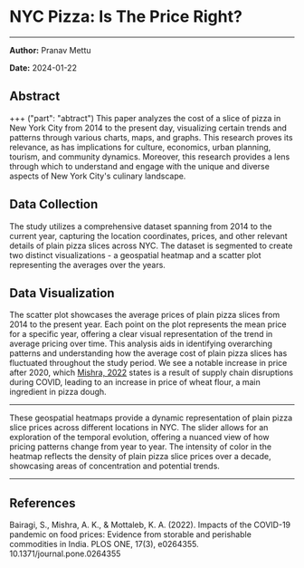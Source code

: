 # NYC Pizza: Is The Price Right?

---


**Author:** Pranav Mettu

**Date:** 2024-01-22


## Abstract
+++ ("part": "abtract")
This paper analyzes the cost of a slice of pizza in New York City from 2014 to the present day, visualizing certain trends and patterns through various charts, maps, and graphs. This research proves its relevance, as has implications for culture, economics, urban planning, tourism, and community dynamics. Moreover, this research provides a lens through which to understand and engage with the unique and diverse aspects of New York City's culinary landscape.

## Data Collection

The study utilizes a comprehensive dataset spanning from 2014 to the current year, capturing the location coordinates, prices, and other relevant details of plain pizza slices across NYC. The dataset is segmented to create two distinct visualizations - a geospatial heatmap and a scatter plot representing the averages over the years.

## Data Visualization




The scatter plot showcases the average prices of plain pizza slices from 2014 to the present year. Each point on the plot represents the mean price for a specific year, offering a clear visual representation of the trend in average pricing over time. This analysis aids in identifying overarching patterns and understanding how the average cost of plain pizza slices has fluctuated throughout the study period. We see a notable increase in price after 2020, which [Mishra, 2022](https://doi.org/10.1371/journal.pone.0264355) states is a result of supply chain disruptions during COVID, leading to an increase in price of wheat flour, a main ingredient in pizza dough. 

---



These geospatial heatmaps provide a dynamic representation of plain pizza slice prices across different locations in NYC. The slider allows for an exploration of the temporal evolution, offering a nuanced view of how pricing patterns change from year to year. The intensity of color in the heatmap reflects the density of plain pizza slice prices over a decade, showcasing areas of concentration and potential trends.


---



## References

Bairagi, S., Mishra, A. K., & Mottaleb, K. A. (2022). Impacts of the COVID-19 pandemic on food prices: Evidence from storable and perishable commodities in India. PLOS ONE, 17(3), e0264355. 10.1371/journal.pone.0264355

[2i2c]: https://2i2c.org/
[curvenote]: https://curvenote.com
[docutils]: https://docutils.sourceforge.io/
[executablebooks]: https://executablebooks.org/
[jupyterbook]: https://jupyterbook.org/
[jupyterlab-myst]: https://github.com/executablebooks/jupyterlab-myst
[sphinx]: https://www.sphinx-doc.org/
